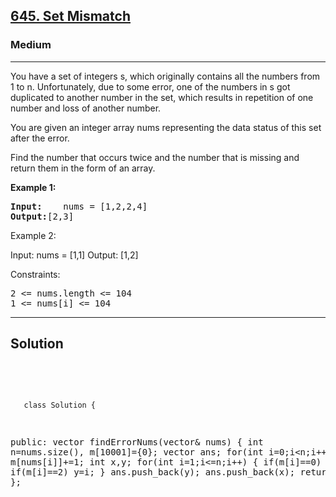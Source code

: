 
<h2><a href="https://leetcode.com/problems/set-mismatch/description/">645. Set Mismatch</a></h2>
<h3>Medium</h3>
<hr>
<div><p>
You have a set of integers s, which originally contains all the numbers from 1 to n. Unfortunately, due to some error, one of the numbers in s got duplicated to another number in the set, which results in repetition of one number and loss of another number.

You are given an integer array nums representing the data status of this set after the error.

Find the number that occurs twice and the number that is missing and return them in the form of an array.
</p>


<p><strong>Example 1:</strong></p>
<pre><strong>Input:</strong>    nums = [1,2,2,4]
<strong>Output:</strong>[2,3]
</pre>

  
Example 2:

Input: nums = [1,1]
Output: [1,2]
 

Constraints:
<pre>
2 <= nums.length <= 104
1 <= nums[i] <= 104
</pre>
<hr>
 <h2><strong><b>Solution</b></strong></h2>
 <br>
 <pre>
 
       class Solution {
public:
    vector<int> findErrorNums(vector<int>& nums) {
        int n=nums.size(), m[10001]={0};
        vector<int> ans;
        for(int i=0;i<n;i++)
            m[nums[i]]+=1;
            int x,y; 
        for(int i=1;i<=n;i++)
        {
            if(m[i]==0) x=i;
            else if(m[i]==2) y=i; 
        }
        ans.push_back(y); ans.push_back(x);
        return ans;
    }
};
          
 </pre>

